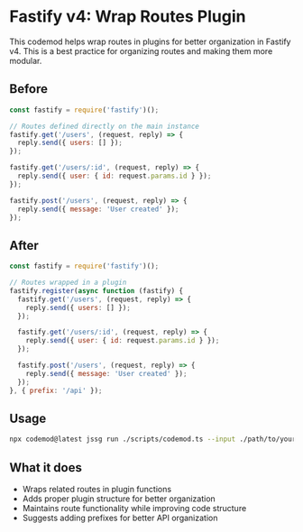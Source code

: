 # Fastify v4: Wrap Routes Plugin

This codemod helps wrap routes in plugins for better organization in Fastify v4. This is a best practice for organizing routes and making them more modular.

## Before

```javascript
const fastify = require('fastify')();

// Routes defined directly on the main instance
fastify.get('/users', (request, reply) => {
  reply.send({ users: [] });
});

fastify.get('/users/:id', (request, reply) => {
  reply.send({ user: { id: request.params.id } });
});

fastify.post('/users', (request, reply) => {
  reply.send({ message: 'User created' });
});
```

## After

```javascript
const fastify = require('fastify')();

// Routes wrapped in a plugin
fastify.register(async function (fastify) {
  fastify.get('/users', (request, reply) => {
    reply.send({ users: [] });
  });

  fastify.get('/users/:id', (request, reply) => {
    reply.send({ user: { id: request.params.id } });
  });

  fastify.post('/users', (request, reply) => {
    reply.send({ message: 'User created' });
  });
}, { prefix: '/api' });
```

## Usage

```bash
npx codemod@latest jssg run ./scripts/codemod.ts --input ./path/to/your/code
```

## What it does

- Wraps related routes in plugin functions
- Adds proper plugin structure for better organization
- Maintains route functionality while improving code structure
- Suggests adding prefixes for better API organization
